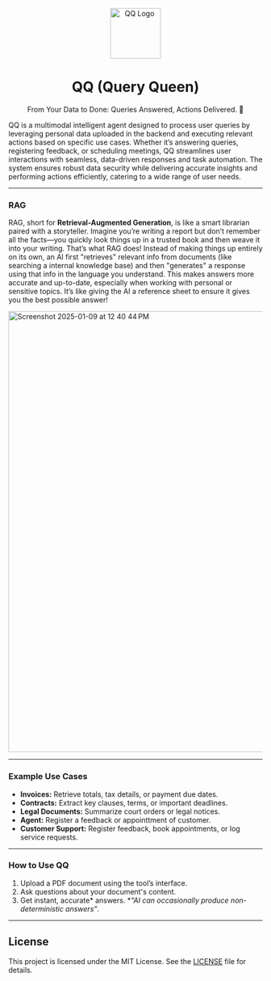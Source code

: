 <p align="center">
  <img src="https://github.com/user-attachments/assets/fe2f9862-c2ef-4c6d-b229-f6c8c68da02f" alt="QQ Logo" width="100px">
</p>
<h1 align="center">QQ (Query Queen)</h1>

<p align="center">From Your Data to Done: Queries Answered, Actions Delivered. 🤗 </p>

QQ is a multimodal intelligent agent designed to process user queries by leveraging personal data uploaded in the backend and executing relevant actions based on specific use cases. Whether it’s answering queries, registering feedback, or scheduling meetings, QQ streamlines user interactions with seamless, data-driven responses and task automation. The system ensures robust data security while delivering accurate insights and performing actions efficiently, catering to a wide range of user needs.

---
### RAG
RAG, short for **Retrieval-Augmented Generation**, is like a smart librarian paired with a storyteller. Imagine you’re writing a report but don’t remember all the facts—you quickly look things up in a trusted book and then weave it into your writing. That’s what RAG does! Instead of making things up entirely on its own, an AI first "retrieves" relevant info from documents (like searching a internal knowledge base) and then "generates" a response using that info in the language you understand. This makes answers more accurate and up-to-date, especially when working with personal or sensitive topics. It’s like giving the AI a reference sheet to ensure it gives you the best possible answer!

<img width="873" alt="Screenshot 2025-01-09 at 12 40 44 PM" src="https://github.com/user-attachments/assets/ef73daf5-c54c-491d-aab4-7d6ddbebe467" />

---
### Example Use Cases 
- **Invoices:** Retrieve totals, tax details, or payment due dates.
- **Contracts:** Extract key clauses, terms, or important deadlines.
- **Legal Documents:** Summarize court orders or legal notices.
- **Agent:** Register a feedback or appointtment of customer.
- **Customer Support:** Register feedback, book appointments, or log service requests.

---
### How to Use QQ 
1. Upload a PDF document using the tool’s interface.  
2. Ask questions about your document's content.  
3. Get instant, accurate* answers. *<i>"AI can occasionally produce non-deterministic answers"</i>.


---
## License
This project is licensed under the MIT License. See the [LICENSE](./LICENSE) file for details.

